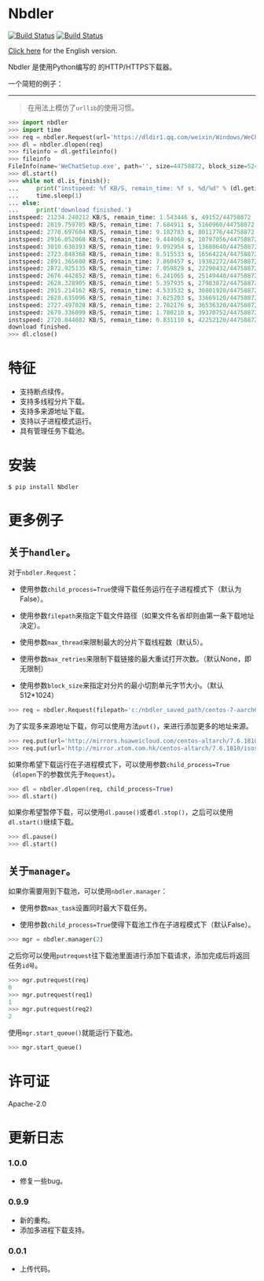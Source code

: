 Nbdler
===============
[![Build Status](https://img.shields.io/badge/build-passing-green.svg)](https://github.com/ZSAIm/Nbdler)
[![Build Status](https://img.shields.io/badge/pypi-v1.0.0-blue.svg)](https://pypi.org/project/Nbdler/)

[Click here](https://github.com/ZSAIm/Nbdler/blob/master/README_EN.md) for the English version. 

Nbdler 是使用Python编写的 的HTTP/HTTPS下载器。

一个简短的例子：
*****

> 在用法上模仿了``urllib``的使用习惯。

```python
>>> import nbdler
>>> import time
>>> req = nbdler.Request(url='https://dldir1.qq.com/weixin/Windows/WeChatSetup.exe')
>>> dl = nbdler.dlopen(req)
>>> fileinfo = dl.getfileinfo()
>>> fileinfo
FileInfo(name='WeChatSetup.exe', path='', size=44758872, block_size=524288)
>>> dl.start()
>>> while not dl.is_finish():
... 	print("instspeed: %f KB/S, remain_time: %f s, %d/%d" % (dl.getinstspeed()/1024, dl.get_remain_time(), dl.getincbyte(), fileinfo.size))
... 	time.sleep(1)
... else:
... 	print('download finished.')
instspeed: 21234.240212 KB/S, remain_time: 1.543446 s, 49152/44758872
instspeed: 2819.759705 KB/S, remain_time: 7.684911 s, 5160960/44758872
instspeed: 2770.697604 KB/S, remain_time: 9.182783 s, 8011776/44758872
instspeed: 2916.052060 KB/S, remain_time: 9.444060 s, 10797056/44758872
instspeed: 3010.630393 KB/S, remain_time: 9.092954 s, 13680640/44758872
instspeed: 2723.848368 KB/S, remain_time: 8.515533 s, 16564224/44758872
instspeed: 2891.365600 KB/S, remain_time: 7.860457 s, 19382272/44758872
instspeed: 2872.925135 KB/S, remain_time: 7.059829 s, 22290432/44758872
instspeed: 2676.442852 KB/S, remain_time: 6.241065 s, 25149440/44758872
instspeed: 2628.328905 KB/S, remain_time: 5.397935 s, 27983872/44758872
instspeed: 2915.214162 KB/S, remain_time: 4.533532 s, 30801920/44758872
instspeed: 2628.635096 KB/S, remain_time: 3.625203 s, 33669120/44758872
instspeed: 2727.497028 KB/S, remain_time: 2.702176 s, 36536320/44758872
instspeed: 2679.336099 KB/S, remain_time: 1.780210 s, 39370752/44758872
instspeed: 2720.844082 KB/S, remain_time: 0.831110 s, 42252120/44758872
download finished.
>>> dl.close()

```


# 特征

* 支持断点续传。
* 支持多线程分片下载。
* 支持多来源地址下载。
* 支持以子进程模式运行。
* 具有管理任务下载池。


# 安装

    $ pip install Nbdler

# 更多例子

## 关于``handler``。

对于``nbdler.Request``：

- 使用参数``child_process=True``使得下载任务运行在子进程模式下（默认为False）。

- 使用参数``filepath``来指定下载文件路径（如果文件名省却则由第一条下载地址决定）。
- 使用参数``max_thread``来限制最大的分片下载线程数（默认5）。
- 使用参数``max_retries``来限制下载链接的最大重试打开次数。（默认None，即无限制）
- 使用参数``block_size``来指定对分片的最小切割单元字节大小。（默认512*1024）

```python
>>> req = nbdler.Request(filepath='c:/nbdler_saved_path/centos-7-aarch64.iso', max_retries=3, max_thread=32)
```

为了实现多来源地址下载，你可以使用方法``put()``，来进行添加更多的地址来源。

```python
>>> req.put(url='http://mirrors.huaweicloud.com/centos-altarch/7.6.1810/isos/aarch64/CentOS-7-aarch64-NetInstall-1810.iso')
>>> req.put(url='http://mirror.xtom.com.hk/centos-altarch/7.6.1810/isos/aarch64/CentOS-7-aarch64-Minimal-1810.iso')
```

如果你希望下载运行在子进程模式下，可以使用参数``child_process=True``（``dlopen``下的参数优先于``Request``）。

```python
>>> dl = nbdler.dlopen(req, child_process=True)
>>> dl.start()
```

如果你希望暂停下载，可以使用``dl.pause()``或者``dl.stop()``，之后可以使用``dl.start()``继续下载。

```python
>>> dl.pause()
>>> dl.start()
```

## 关于``manager``。

如果你需要用到下载池，可以使用``nbdler.manager``：

- 使用参数``max_task``设置同时最大下载任务。

- 使用参数``child_process=True``使得下载池工作在子进程模式下（默认False）。

```python
>>> mgr = nbdler.manager(2)
```

之后你可以使用``putrequest``往下载池里面进行添加下载请求，添加完成后将返回任务``id号``。

```python
>>> mgr.putrequest(req)
0
>>> mgr.putrequest(req1)
1
>>> mgr.putrequest(req2)
2
```

使用``mgr.start_queue()``就能运行下载池。

```python
>>> mgr.start_queue()
```


# 许可证
Apache-2.0

# 更新日志

### 1.0.0
- 修复一些bug。

### 0.9.9
- 新的重构。
- 添加多进程下载支持。

### 0.0.1
- 上传代码。

 

